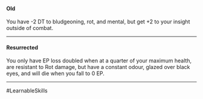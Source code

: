 #### Old

You have -2 DT to bludgeoning, rot, and mental, but get +2 to your insight outside of combat.

---
#### Resurrected

You only have EP loss doubled when at a quarter of your maximum health, are resistant to Rot damage, but have a constant odour, glazed over black eyes, and will die when you fall to 0 EP.

---

#LearnableSkills 